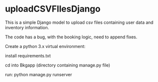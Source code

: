 # uploadCSVFIlesDjango
This is a simple Django model to upload csv files containing user data and inventory information.

The code has a bug, with the booking logic, need to append fixes.

Create a python 3.x virtual environment: 

install requirements.txt

cd into Bkgapp (directory containing manage.py file)

run: python manage.py runserver
